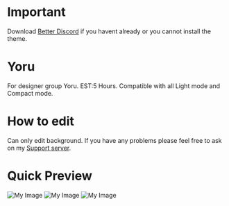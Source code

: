 # Important

Download [Better Discord](https://github.com/Jiiks/BetterDiscordApp/releases) if you havent already or you cannot install the theme.

# Yoru
For designer group Yoru. EST:5 Hours. Compatible with all Light mode and Compact mode.

# How to edit

Can only edit background. If you have any problems please feel free to ask on my [Support server](https://discord.gg/HRDN6x9).
 
# Quick Preview
![My Image](https://puu.sh/Bvkl6/d2214fbed7.jpg)
![My Image](https://puu.sh/Bvkm4/24852e40ac.jpg)
![My Image](https://puu.sh/Bvkmm/25abf1322b.png)
